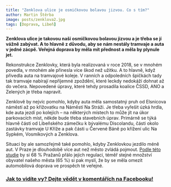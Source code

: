 ```yaml
---
title: "Zenklova ulice je osmičkovou bolavou jizvou. Co s tím?"
author: Martin Štěrba
image: posts/zenklova2.jpg
tags: [Doprava, Libeň]
---
```


**Zenklova ulice je takovou naší osmičkovou bolavou jizvou a je třeba se jí vážně zabývat. A to hlavně z důvodu, aby se nám nestály tramvaje a auta v jedné zácpě. Veřejná doprava by měla mít přednost a měla by plynule jet.**

Rekonstrukce Zenklovky, která byla realizovaná v roce 2018, se v mnohém povedla, v mnohém ale přinesla více škod než užitku. A to hlavně, když přivedla auta na tramvajové koleje. V ranních a odpoledních špičkách tady tak tramvaje nabírají nepříjemné zpoždění, které leckdy nedokáží dohnat až do večera. Nepovedené úpravy, které tehdy prosadila koalice ČSSD, ANO a Zelených je třeba napravit.

Zenklově by nejvíc pomohlo, kdyby auta měla samostatný pruh od Elsnicova náměstí až po křižovatku na Náměstí Na Stráži. Je třeba vyřešit úzká hrdla, kde auta jezdí po kolejích – na některých místech to může jít na úkor parkovacích míst, někde bude třeba stavebních úprav. Primárně se týká hlavně části od Libeňského zámečku k bývalému Discolandu, části okolo zastávky tramvaje U Kříže a pak části u Červené Báně po křížení ulic Na Sypkém, Vosmíkových a Zenklova.

Situaci by ale samozřejmě také pomohlo, kdyby Zenklovkou jezdilo méně aut. V Praze je dlouhodobě více aut než město zvládá pojmout. [Podle této studie](https://nms.global/cz/pruzkum-6-z-10-prazanu-hodnoti-protesty-posledni-generace-30-pro-prahu-negativne-souhlasi-ale-s-vetsi-regulaci-aut-ve-meste) by si 68 % Pražanů přálo jejich regulaci, téměř stejné množství obyvatel našeho města (65 %) si pak myslí, že by se měla omezit automobilová doprava ve prospěch té veřejné. 

### [Jak to vidíte vy? Dejte vědět v komentářích na Facebooku!](https://www.facebook.com/sterbamartin.praha8/posts/pfbid0qKTTNy1bXnFukZZnePW1VdZG9vMepR5EaMubwYwJnjk1LQTg7imJ7rzspLqfZN6Jl)

